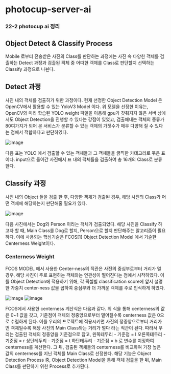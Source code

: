 # photocup-server-ai
### 22-2 photocup ai 정리
## Object Detect & Classify Process
Mobile 로부터 전송받은 사진의 Class를 판단하는 과정에는 사진 속 다양한 객체를 검출하는 Detect 과정과 검출된 객체 중 어떠한 객체를 Class로 판단할지 선택하는
Classify 과정으로 나뉜다.
## Detect 과정
사진 내의 객체를 검출히가 위한 과정이다. 현재 선정한 Object Detection Model 은 OpenCV에서 활용할 수 있는 YoloV3 Model 이다. 위 모델을 선정한 이유는, OpenCV와
미리 학습된 YOLO weight 파일을 이용해 gpu가 갖춰지지 않은 서버 상에서도 Object Detection을 진행할 수 있다는 강점이 있었고, 검출해내는 객체의 종류가 80여가지가 
되어 본 서비스가 분류할 수 있는 객체의 가짓수가 매우 다양해 질 수 있다는 점에서 적합하다고 판단하였다.

![image](https://user-images.githubusercontent.com/39343594/231322329-6ff6f5c8-b55b-4f70-97fe-61501300f3de.png)

다음 표는 YOLO 에서 검출할 수 있는 객체들과 그 객체들을 굵직한 카테고리로 묶은 표이다. input으로 들어간 사진에서 표 내의 객체들을 검출하여 총 16개의 Class로 분류한다.

## Classify 과정
사진 내의 Object 들을 검출 한 후, 다양한 객체가 검출된 경우, 해당 사진의 Class가 어떤 객체에 해당하는지 판단해줄 필요가 있다.

![image](https://user-images.githubusercontent.com/39343594/231322542-2c6a0559-794e-4a73-a486-86c1d631d6da.png)

다음 사진에서는 Dog와 Person 이라는 객체가 검출되었다. 해당 사진을 Classify 하고자 할 때, Main Class를 Dog로 할지, Person으로 할지 판단해주는 알고리즘이 필요하다.
이에 사용되는 핵심기술은 FCOS[1] Object Detection Model 에서 기술한 Centerness Weight이다.

### Centerness Weight
FCOS MODEL 에서 사용한 Center-ness의 직관은 사진의 중심부로부터 거리가 멀 경우, 해당 사진이 주로 표현하는 객체와는 연관성이 떨어진다는 점에서 시작하였다.
이를 Object Detection에 적용하기 위해, 각 픽셀별 classification score에 앞서 설명한 가중치 center-ness 값을 곱하여 중심부와 더 가까운 객체를 주로 인식하게 하였다.

![image](https://user-images.githubusercontent.com/39343594/231323130-ab535377-d27f-4b70-b357-ec027c74c08c.png)
![image](https://user-images.githubusercontent.com/39343594/231323285-1b5977e8-4393-48cd-af68-b3a6787f01c2.png)

FCOS에서 사용한 centerness 계산식은 다음과 같다. 위 식을 통해 centerness의 값은 0~1 값을 갖고, 기준점이 객체의 정중앙으로부터 멀어질수록 centerness 값은 0으로
수렴하게 된다.
이를 우리의 프로젝트에 적용시키면 사진의 정중앙으로부터 거리가 먼 객체일수록 해당 사진의 Main Class와는 거리가 멀다 라는 직관이 된다. 따라서 우리는 검출된 객체의 
정중앙을 기준점으로 잡고,
    왼쪽테두리 - 기준점 = l
    오른쪽테두리 - 기준점 = r 
    상단테두리 - 기준점 = t
    하단테두리 - 기준점 = b
로 변수를 지정하여 centerness를 계산한다.
그 뒤, 검출된 객체들의 centerness를 비교하여 가장 높은 값의 centerness를 지닌 객체를 Main Class로 선정한다.
해당 기능은 Object Detection Process 중, Object Detection Model을 통해 객체 검출을 한 뒤, Main Class를 판단하기 위한 Process로 추가된다.
